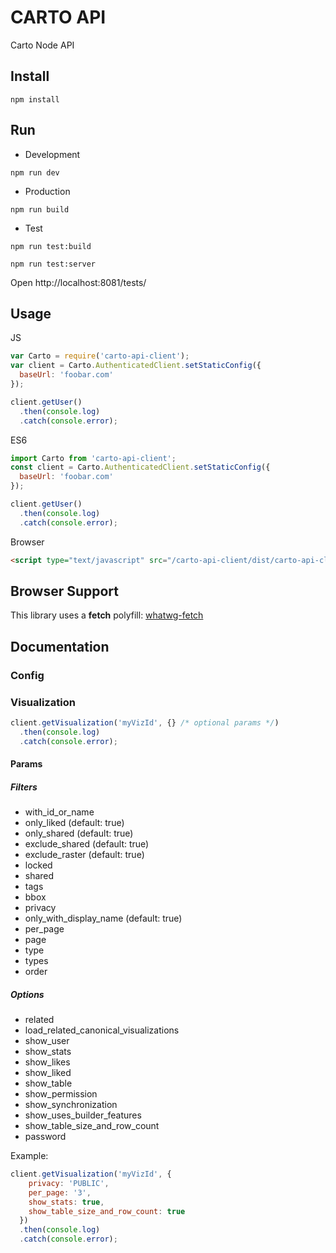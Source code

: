 # CARTO API

Carto Node API

## Install

```
npm install
```

## Run

* Development

```
npm run dev
```

* Production

```
npm run build
```

* Test

```
npm run test:build
```

```
npm run test:server
```

Open http://localhost:8081/tests/


## Usage

JS

```js
var Carto = require('carto-api-client');
var client = Carto.AuthenticatedClient.setStaticConfig({
  baseUrl: 'foobar.com'
});

client.getUser()
  .then(console.log)
  .catch(console.error);
```

ES6

```js
import Carto from 'carto-api-client';
const client = Carto.AuthenticatedClient.setStaticConfig({
  baseUrl: 'foobar.com'
});

client.getUser()
  .then(console.log)
  .catch(console.error);
```

Browser

```html
<script type="text/javascript" src="/carto-api-client/dist/carto-api-client.js"></script>
```

## Browser Support

This library uses a **fetch** polyfill: [whatwg-fetch](https://github.com/github/fetch)

## Documentation

### Config

### Visualization

```js
client.getVisualization('myVizId', {} /* optional params */)
  .then(console.log)
  .catch(console.error);
```

#### Params

##### Filters

- with_id_or_name
- only_liked (default: true)
- only_shared (default: true)
- exclude_shared (default: true)
- exclude_raster (default: true)
- locked
- shared
- tags
- bbox
- privacy
- only_with_display_name (default: true)
- per_page
- page
- type
- types
- order

##### Options

* related
* load_related_canonical_visualizations
* show_user
* show_stats
* show_likes
* show_liked
* show_table
* show_permission
* show_synchronization
* show_uses_builder_features
* show_table_size_and_row_count
* password

Example:

```js
client.getVisualization('myVizId', {
    privacy: 'PUBLIC',
    per_page: '3',
    show_stats: true,
    show_table_size_and_row_count: true
  })
  .then(console.log)
  .catch(console.error);
```
